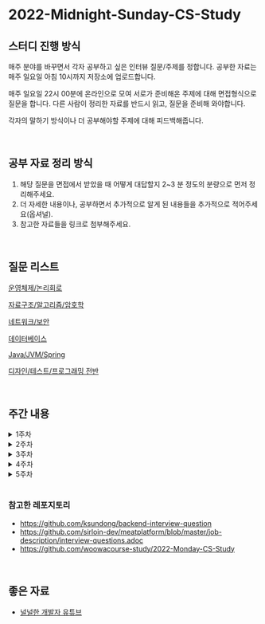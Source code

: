 # 2022-Midnight-Sunday-CS-Study


## 스터디 진행 방식

매주 분야를 바꾸면서 각자 공부하고 싶은 인터뷰 질문/주제를 정합니다. 공부한 자료는 매주 일요일 아침 10시까지 저장소에 업로드합니다.

매주 일요일 22시 00분에 온라인으로 모여 서로가 준비해온 주제에 대해 면접형식으로 질문을 합니다. 다른 사람이 정리한 자료를 반드시 읽고, 질문을 준비해 와야합니다.

각자의 말하기 방식이나 더 공부해야할 주제에 대해 피드백해줍니다.

<br/>

## 공부 자료 정리 방식

1. 해당 질문을 면접에서 받았을 때 어떻게 대답할지 2~3 분 정도의 분량으로 먼저 정리해주세요.
2. 더 자세한 내용이나, 공부하면서 추가적으로 알게 된 내용들을 추가적으로 적어주세요(옵셔널).
3. 참고한 자료들을 링크로 첨부해주세요.


<br/>

## 질문 리스트

[운영체제/논리회로](./OS/README.md)

[자료구조/알고리즘/암호학](./Algo/README.md)

[네트워크/보안](./Network/README.md)

[데이터베이스](./DB/README.md)

[Java/JVM/Spring](./Java/README.md)

[디자인/테스트/프로그래밍 전반](./Design/README.md)

<br/>

## 주간 내용

<details>
<summary>1주차</summary>
<div markdown="1주차">       
  태순 : OS-3
</div>
<div markdown="1주차">       
  벽벽 : OS-5
</div>
<div markdown="1주차">       
  성욱 : OS-17
</div>
</details>

<details>
<summary>2주차</summary>
<div markdown="2주차">       
  태순 : OS-2, Network-15
</div>
<div markdown="2주차">       
  벽벽 : OS-7, Network-12
</div>
<div markdown="2주차">       
  성욱 : OS-20, Network-16
</div>
<div markdown="2주차">       
  현욱 : OS-4, Network-4
</div>
</details>

<details>
<summary>3주차</summary>
<div markdown="3주차">       
  태순 : OS-19, DB-1
</div>
<div markdown="3주차">       
  벽벽 : OS-16, DB-4
</div>
<div markdown="3주차">       
  성욱 : OS-12, DB-7
</div>
<div markdown="3주차">       
  현욱 : OS-10, DB-21
</div>
</details>

<details>
<summary>4주차</summary>
<div markdown="4주차">       
  태순 : DB-18, Network-9
</div>
  <div markdown="4주차">       
  벽벽 : DB-31, Network-1
</div>
<div markdown="4주차">       
  성욱 : DB-16, Network-6
</div>
<div markdown="4주차">       
  현욱 : DB-19, Network-10
</div>
</details>

<details>
<summary>5주차</summary>
<div markdown="5주차">       
  태순 :
</div>
  <div markdown="5주차">       
  벽벽 : 
</div>
<div markdown="5주차">       
  성욱 : Design-19
</div>
<div markdown="5주차">       
  현욱 : 
</div>
</details>

<br/>

### 참고한 레포지토리
* https://github.com/ksundong/backend-interview-question
* https://github.com/sirloin-dev/meatplatform/blob/master/job-description/interview-questions.adoc
* https://github.com/woowacourse-study/2022-Monday-CS-Study

<br/>

## 좋은 자료

* [널널한 개발자 유튜브](https://www.youtube.com/channel/UCdGTtaI-ERLjzZNLuBj3X6A)
